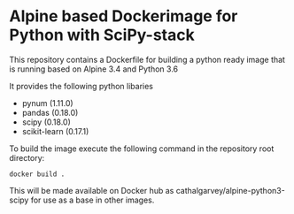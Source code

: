 # Alpine based Dockerimage for Python with SciPy-stack

This repository contains a Dockerfile for building a python ready image
that is running based on Alpine 3.4 and Python 3.6

It provides the following python libaries

- pynum (1.11.0)
- pandas (0.18.0)
- scipy (0.18.0)
- scikit-learn (0.17.1)

To build the image execute the following command in the repository root directory:

```
docker build .
```

This will be made available on Docker hub as cathalgarvey/alpine-python3-scipy for use as a base in other images.
